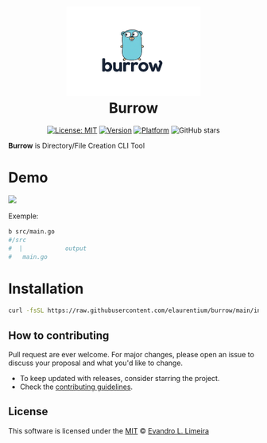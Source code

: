 <h1 align="center">
  <img src="docs/static/burrow-logo.png" height="180px" style="height:180px; background-color: transparent;">
  <br>
  Burrow
</h1>

<div align="center">

[![License: MIT](https://img.shields.io/github/license/elaurentium/pitchshifter?color=yellow)](https://github.com/elaurentium/burrow/blob/main/LICENSE)
[![Version](https://img.shields.io/github/v/release/elaurentium/burrow?color=blue)](https://github.com/elaurentium/burrow/releases)
[![Platform](https://img.shields.io/badge/platforms-%20Linux%20|%20Windows%20|%20macOS-green.svg?color=lightgrey)](https://github.com/elaurentium/pitchshifter/releases)
![GitHub stars](https://img.shields.io/github/stars/elaurentium/burrow)

</div>

**Burrow** is Directory/File Creation CLI Tool

# Demo
<a href="https://youtu.be/Q_95MztaUac">
  <img height="380px"
    src="https://img.youtube.com/vi/Q_95MztaUac/maxresdefault.jpg" />
</a>

Exemple:
```bash
b src/main.go
#/src
#  |            output
#   main.go
```

# Installation
```bash
curl -fsSL https://raw.githubusercontent.com/elaurentium/burrow/main/install.sh | bash
```

## How to contributing
Pull request are ever welcome. For major changes, please open an issue to discuss your proposal and what you'd like to change.

- To keep updated with releases, consider starring the project.
- Check the [contributing guidelines](/docs/HOW-TO-CONTRIBUTE.md).

## License
This software is licensed under the [MIT](LICENSE) © [Evandro L. Limeira](https://github.com/elaurentium)
